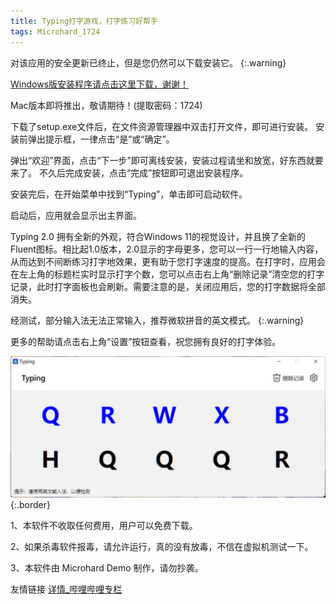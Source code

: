 ```yaml
---
title: Typing打字游戏，打字练习好帮手
tags: Microhard_1724
---
```


对该应用的安全更新已终止，但是您仍然可以下载安装它。
{:.warning}

[Windows版安装程序请点击这里下载，谢谢！](https://wwz.lanzouv.com/ioyat0gehraf)

Mac版本即将推出，敬请期待！(提取密码：1724)

下载了setup.exe文件后，在文件资源管理器中双击打开文件，即可进行安装。
安装前弹出提示框，一律点击“是”或“确定”。

弹出“欢迎”界面，点击“下一步”即可离线安装，安装过程请坐和放宽，好东西就要来了。
不久后完成安装，点击“完成”按钮即可退出安装程序。

安装完后，在开始菜单中找到“Typing”，单击即可启动软件。

启动后，应用就会显示出主界面。

Typing 2.0 拥有全新的外观，符合Windows 11的视觉设计，并且换了全新的Fluent图标。相比起1.0版本，2.0显示的字母更多，您可以一行一行地输入内容，从而达到不间断练习打字地效果，更有助于您打字速度的提高。在打字时，应用会在左上角的标题栏实时显示打字个数，您可以点击右上角“删除记录”清空您的打字记录，此时打字面板也会刷新。需要注意的是，关闭应用后，您的打字数据将全部消失。

经测试，部分输入法无法正常输入，推荐微软拼音的英文模式。
{:.warning}

更多的帮助请点击右上角“设置”按钮查看，祝您拥有良好的打字体验。

![Image](/AA0F149F-4224-477D-A6F7-85F865A379E2.jpeg){:.border}

1、本软件不收取任何费用，用户可以免费下载。

2、如果杀毒软件报毒，请允许运行，真的没有放毒，不信在虚拟机测试一下。

3、本软件由 Microhard Demo 制作，请勿抄袭。

友情链接 [详情_哔哩哔哩专栏](https://b23.tv/zqQKH7q)
